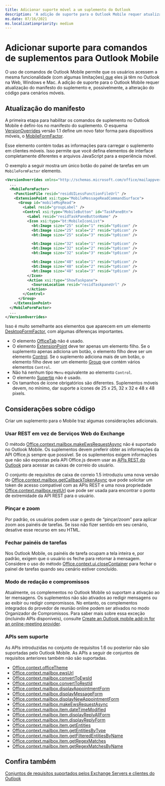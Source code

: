 ```yaml
---
title: Adicionar suporte móvel a um suplemento do Outlook
description: 'A adição de suporte para o Outlook Mobile requer atualização do manifesto do suplemento e, possivelmente, a alteração do código para cenários móveis.'
ms.date: 07/16/2021
ms.localizationpriority: medium
---
```


# <a name="add-support-for-add-in-commands-for-outlook-mobile"></a>Adicionar suporte para comandos de suplementos para Outlook Mobile

O uso de comandos de Outlook Mobile permite que os usuários acessem a mesma funcionalidade (com algumas limitações[) que](#code-considerations) eles já têm no Outlook na Web, Windows e Mac. A adição de suporte para o Outlook Mobile requer atualização do manifesto do suplemento e, possivelmente, a alteração do código para cenários móveis.

## <a name="updating-the-manifest"></a>Atualização do manifesto

A primeira etapa para habilitar os comandos de suplemento no Outlook Mobile é defini-los no manifesto do suplemento. O esquema [VersionOverrides](../reference/manifest/versionoverrides.md) versão 1.1 define um novo fator forma para dispositivos móveis, o [MobileFormFactor](../reference/manifest/mobileformfactor.md).

Esse elemento contém todas as informações para carregar o suplemento em clientes móveis. Isso permite que você defina elementos de interface completamente diferentes e arquivos JavaScript para a experiência móvel.

O exemplo a seguir mostra um único botão do painel de tarefas em um `MobileFormFactor` elemento.

```xml
<VersionOverrides xmlns="http://schemas.microsoft.com/office/mailappversionoverrides/1.1" xsi:type="VersionOverridesV1_1">
  ...
  <MobileFormFactor>
    <FunctionFile resid="residUILessFunctionFileUrl" />
    <ExtensionPoint xsi:type="MobileMessageReadCommandSurface">
      <Group id="mobileMsgRead">
        <Label resid="groupLabel" />
        <Control xsi:type="MobileButton" id="TaskPaneBtn">
          <Label resid="residTaskPaneButtonName" />
          <Icon xsi:type="bt:MobileIconList">
            <bt:Image size="25" scale="1" resid="tp0icon" />
            <bt:Image size="25" scale="2" resid="tp0icon" />
            <bt:Image size="25" scale="3" resid="tp0icon" />

            <bt:Image size="32" scale="1" resid="tp0icon" />
            <bt:Image size="32" scale="2" resid="tp0icon" />
            <bt:Image size="32" scale="3" resid="tp0icon" />

            <bt:Image size="48" scale="1" resid="tp0icon" />
            <bt:Image size="48" scale="2" resid="tp0icon" />
            <bt:Image size="48" scale="3" resid="tp0icon" />
          </Icon>
          <Action xsi:type="ShowTaskpane">
            <SourceLocation resid="residTaskpaneUrl" />
          </Action>
        </Control>
      </Group>
    </ExtensionPoint>
  </MobileFormFactor>
  ...
</VersionOverrides>
```

Isso é muito semelhante aos elementos que aparecem em um elemento [DesktopFormFactor](../reference/manifest/desktopformfactor.md), com algumas diferenças importantes.

- O elemento [OfficeTab](../reference/manifest/officetab.md) não é usado.
- O elemento [ExtensionPoint](../reference/manifest/extensionpoint.md) deve ter apenas um elemento filho. Se o suplemento apenas adiciona um botão, o elemento filho deve ser um elemento [Control](../reference/manifest/control.md). Se o suplemento adiciona mais de um botão, o elemento filho deve ser um elemento [Group](../reference/manifest/group.md) que contém vários elementos `Control`.
- Não há nenhum tipo `Menu` equivalente ao elemento `Control`.
- O elemento [Supertip](../reference/manifest/supertip.md) não é usado.
- Os tamanhos de ícone obrigatórios são diferentes. Suplementos móveis devem, no mínimo, dar suporte a ícones de 25 x 25, 32 x 32 e 48 x 48 pixels.

## <a name="code-considerations"></a>Considerações sobre código

Criar um suplemento para o Mobile traz algumas considerações adicionais.

### <a name="use-rest-instead-of-exchange-web-services"></a>Usar REST em vez de Serviços Web do Exchange

O método [Office.context.mailbox.makeEwsRequestAsync](../reference/objectmodel/preview-requirement-set/office.context.mailbox.md#methods) não é suportado no Outlook Mobile. Os suplementos devem preferir obter as informações da API Office.js sempre que possível. Se os suplementos exigem informações que não são expostas pela API Office.js devem usar as [APIs REST do Outlook](/outlook/rest/) para acessar as caixas de correio do usuário.

O conjunto de requisitos de caixa de correio 1.5 introduziu uma nova versão do [Office.context.mailbox.getCallbackTokenAsync](../reference/objectmodel/preview-requirement-set/office.context.mailbox.md#methods) que pode solicitar um token de acesso compatível com as APIs REST e uma nova propriedade [Office.context.mailbox.restUrl](../reference/objectmodel/preview-requirement-set/office.context.mailbox.md#properties) que pode ser usada para encontrar o ponto de extremidade da API REST para o usuário.

### <a name="pinch-zoom"></a>Pinçar e zoom

Por padrão, os usuários podem usar o gesto de “pinçar/zoom” para aplicar zoom aos painéis de tarefas. Se isso não fizer sentido em seu cenário, desative esse recurso em seu HTML.

### <a name="close-task-panes"></a>Fechar painéis de tarefas

Nos Outlook Mobile, os painéis de tarefa ocupam a tela inteira e, por padrão, exigem que o usuário os feche para retornar à mensagem. Considere o uso do método [Office.context.ui.closeContainer](/javascript/api/office/office.ui#office-office-ui-closecontainer-member(1)) para fechar o painel de tarefas quando seu cenário estiver concluído.

### <a name="compose-mode-and-appointments"></a>Modo de redação e compromissos

Atualmente, os complementos no Outlook Mobile só suportam a ativação ao ler mensagens. Os suplementos não são ativados ao redigir mensagens ou ao exibir ou redigir compromissos. No entanto, os complementos integrados do provedor de reunião online podem ser ativados no modo Organizador de Compromissos. Para saber mais sobre essa exceção (incluindo APIs disponíveis), consulte [Create an Outlook mobile add-in for an online-meeting provider](online-meeting.md#available-apis).

### <a name="unsupported-apis"></a>APIs sem suporte

As APIs introduzidas no conjunto de requisitos 1.6 ou posterior não são suportadas pelo Outlook Mobile. As APIs a seguir de conjuntos de requisitos anteriores também não são suportadas.

- [Office.context.officeTheme](../reference/objectmodel/preview-requirement-set/office.context.md#officetheme-officetheme)
- [Office.context.mailbox.ewsUrl](../reference/objectmodel/preview-requirement-set/office.context.mailbox.md#properties)
- [Office.context.mailbox.convertToEwsId](../reference/objectmodel/preview-requirement-set/office.context.mailbox.md#methods)
- [Office.context.mailbox.convertToRestId](../reference/objectmodel/preview-requirement-set/office.context.mailbox.md#methods)
- [Office.context.mailbox.displayAppointmentForm](../reference/objectmodel/preview-requirement-set/office.context.mailbox.md#methods)
- [Office.context.mailbox.displayMessageForm](../reference/objectmodel/preview-requirement-set/office.context.mailbox.md#methods)
- [Office.context.mailbox.displayNewAppointmentForm](../reference/objectmodel/preview-requirement-set/office.context.mailbox.md#methods)
- [Office.context.mailbox.makeEwsRequestAsync](../reference/objectmodel/preview-requirement-set/office.context.mailbox.md#methods)
- [Office.context.mailbox.item.dateTimeModified](../reference/objectmodel/preview-requirement-set/office.context.mailbox.item.md#properties)
- [Office.context.mailbox.item.displayReplyAllForm](../reference/objectmodel/preview-requirement-set/office.context.mailbox.item.md#methods)
- [Office.context.mailbox.item.displayReplyForm](../reference/objectmodel/preview-requirement-set/office.context.mailbox.item.md#methods)
- [Office.context.mailbox.item.getEntities](../reference/objectmodel/preview-requirement-set/office.context.mailbox.item.md#methods)
- [Office.context.mailbox.item.getEntitiesByType](../reference/objectmodel/preview-requirement-set/office.context.mailbox.item.md#methods)
- [Office.context.mailbox.item.getFilteredEntitiesByName](../reference/objectmodel/preview-requirement-set/office.context.mailbox.item.md#methods)
- [Office.context.mailbox.item.getRegexMatches](../reference/objectmodel/preview-requirement-set/office.context.mailbox.item.md#methods)
- [Office.context.mailbox.item.getRegexMatchesByName](../reference/objectmodel/preview-requirement-set/office.context.mailbox.item.md#methods)

## <a name="see-also"></a>Confira também

[Conjuntos de requisitos suportados pelos Exchange Servers e clientes do Outlook](../reference/requirement-sets/outlook-api-requirement-sets.md#requirement-sets-supported-by-exchange-servers-and-outlook-clients)